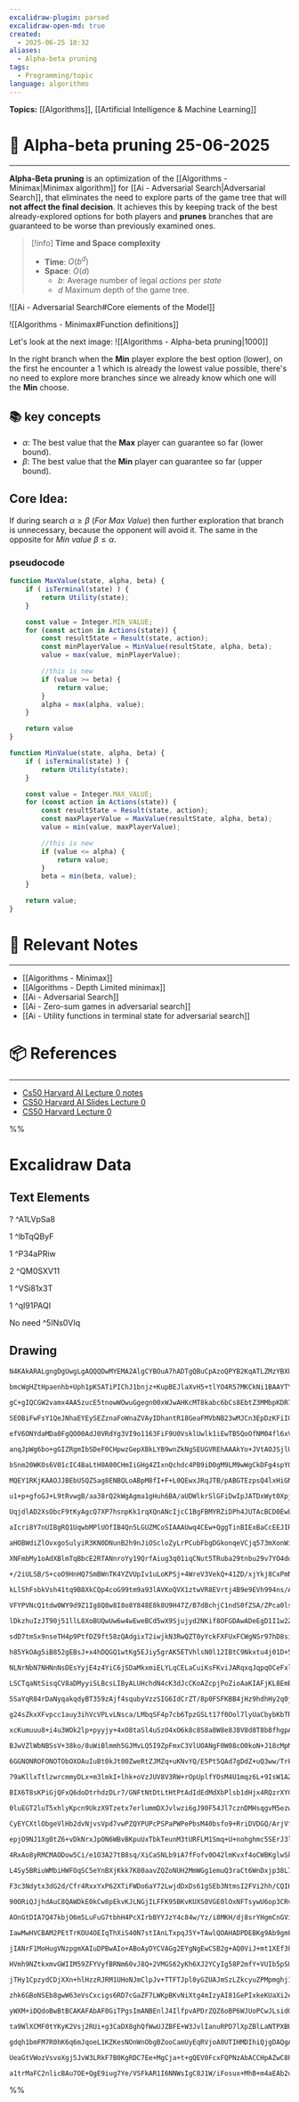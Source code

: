 ```yaml
---
excalidraw-plugin: parsed
excalidraw-open-md: true
created:
  - 2025-06-25 10:32
aliases:
  - Alpha-beta pruning
tags:
  - Programming/topic
language: algorithms
---
```



**Topics:** [[Algorithms]], [[Artificial Intelligence & Machine Learning]]

# 📃 Alpha-beta pruning 25-06-2025

---
**Alpha-Beta pruning** is an optimization of the [[Algorithms - Minimax|Minimax algorithm]] for [[Ai - Adversarial Search|Adversarial Search]], that eliminates the need to explore parts of the game tree that will **not affect the final decision**. It achieves this by keeping track of the best already-explored options for both players and **prunes** branches that are guaranteed to be worse than previously examined ones.

> [!info] **Time and Space complexity**
> - **Time**: $O(b^d)$
> - **Space**: $O(d)$
>     - $b$: Average number of legal $actions$ per $state$
>     - $d$ Maximum depth of the game tree.

![[Ai - Adversarial Search#Core elements of the Model]]

![[Algorithms - Minimax#Function definitions]]

Let's look at the next image:
![[Algorithms - Alpha-beta pruning|1000]]

In the right branch when the **Min** player explore the best option (lower), on the first he encounter a 1 which is already the lowest value possible, there's no need to explore more branches since we already know which one will the **Min** choose.
## 📚 key concepts
- $\alpha$: The best value that the **Max** player can guarantee so far (lower bound).
- $\beta$: The best value that the **Min** player can guarantee so far (upper bound).

## Core Idea:
If during search $\alpha \geq \beta$ (*For Max Value*) then further exploration that branch is unnecessary, because the opponent will avoid it. The same in the opposite for *Min value* $\beta \leq \alpha$.

### pseudocode
```ts
function MaxValue(state, alpha, beta) {
    if ( isTerminal(state) ) {
        return Utility(state);
    }

    const value = Integer.MIN_VALUE;
    for (const action in Actions(state)) {
        const resultState = Result(state, action);
        const minPlayerValue = MinValue(resultState, alpha, beta);
        value = max(value, minPlayerValue);

        //this is new
        if (value >= beta) {
            return value;
        }
        alpha = max(alpha, value);
    }

    return value
}
```

```ts
function MinValue(state, alpha, beta) {
    if ( isTerminal(state) ) {
        return Utility(state);
    }

    const value = Integer.MAX_VALUE;
    for (const action in Actions(state)) {
        const resultState = Result(state, action);
        const maxPlayerValue = MaxValue(resultState, alpha, beta);
        value = min(value, maxPlayerValue);

        //this is new
        if (value <= alpha) {
            return value;
        }
        beta = min(beta, value);
    }

    return value;
}
```
# 🔗 Relevant Notes

---
- [[Algorithms - Minimax]]
- [[Algorithms - Depth Limited minimax]]
- [[Ai - Adversarial Search]]
- [[Ai - Zero-sum games in adversarial search]]
- [[Ai - Utility functions in terminal state for adversarial search]]
# 📦 References

---
- [Cs50 Harvard AI Lecture 0 notes](https://cs50.harvard.edu/ai/2024/notes/0/)
- [CS50 Harvard AI Slides Lecture 0](https://cdn.cs50.net/ai/2020/spring/lectures/0/lecture0.pdf)
- [CS50 Harvard Lecture 0](https://learning.edx.org/course/course-v1:HarvardX+CS50AI+1T2020/block-v1:HarvardX+CS50AI+1T2020+type@sequential+block@a52582b244c849289b4745d601fa6d43/block-v1:HarvardX+CS50AI+1T2020+type@vertical+block@17b5cbf6a3c348d28c6c02ab84765bb3)

%%
# Excalidraw Data

## Text Elements
? ^A1LVpSa8

1 ^lbTqQByF

1 ^P34aPRiw

2 ^QM0SXV11

1 ^VSi81x3T

1 ^qI91PAQI

No need ^5INs0VIq

## Drawing
```compressed-json
N4KAkARALgngDgUwgLgAQQQDwMYEMA2AlgCYBOuA7hADTgQBuCpAzoQPYB2KqATLZMzYBXUtiRoIACyhQ4zZAHoFAc0JRJQgEYA6bGwC2CgF7N6hbEcK4OCtptbErHALRY8RMpWdx8Q1TdIEfARcZgRmBShcZQUebQBGOIAWGjoghH0EDihmbgBtcDBQMBKIEm4IAEcAdQBrWoB9TFqAVnoAZiEAFQA2DniOYkk2AAYAEVSSyFhECsdcfU5iSdLM

bmcWgHZtHpaenhb+Uph1pKSATiPIChJ1bnjz+KupBEJlaXvH5+tlYO4R57MKCkNi1BAAYTY+DYpAqAGJ4ghEYiVpBNLhsLVlCChINIdDYRI4ZoeAAzHiaTSoiCkwj4fAAZVgfwkgg81KBILB1Vukm4fEKAmBoIQTJgLPQbPKzxx7w44VyaCegogbDgGLUJyVIwBKuxwjgAEliIrUHkALrPUnkTLG7gcIT056EQZYCq4drUnGDeXMU3FKbQeDiXiC

gC+gIQCGW2vamx4AA5zucE5tnowWOwuGgegn00xWJwAHKcMT8kabc6bCs8EbtZ3MMbpKDR7ikghhZ6aYSDACiwUy2VNBSmRUFpRmIegWCgqNK5QkAEF4gAZABqcAZuATEHHEfHAcDC/QY17ACkVzBqhxMJsupIAEprgBimBa+kopJXc+mwfdpBBKg9yuMdR0gY8IDaAArABZSoZEXBAhCgFp8GwAB5HoAC0KAATQQWcQN/WYJFwAC2CA0cw0FS0V

SEOBiFwFsY1QeJNhaEYEySEZznaFoWnaZVAyIDhantR18GeaFMVbNB23wMJCn3EpDzKFiIGXddN23alJwqFtMEIlU1jQHhzm0asti2eIkniOz2kTZ4tVQZw4xaCzDhVG5iDuJUegs9iU2szYQvaJJ2jzFVJFed5ZzQJJPMDH4JV1QNORFfEYXhZEkSQLsMSxb1iEywl0GJMkKSpK06UZZkpylZZAWFbleX5JquVFOqKgar1hDlBV7meNUNVge4dW

efV6ONYdaMDa0FgQO00AdJ0VRdYg3VI9o1163FiF9U0VsklUwlk1iEwTB5QoOfNM04fl6xVDNCw4EsODLNB+KrLYeAeBsm2CZi2w7BAux7Yh+wyLIcnE1bA3oxigaVdjOO4hMegczZHuEl0xOWiSpLYGSWPkzsVQMuL0AAfi9SguhnCoaatTgoAZQgjBDdoemZ7JnwWOlnMSicZ0XIhlGzdAxGyJhqQzKBzAIUW3gliB9BIYg/mePRslwF0mCW9A

anqJpWg6bo+gGIZRgmIbSDeF0CHpwzGepXBkLYB9wnZkNgSEUGVREhAAAkYo+JVtAOJSjlUiC4Gqdoz0qAAhBln2UMYAA1aiSELnxCABVJIoN0v8JHmRZBmpEyXLM9z4j2G6VWc5xfvibQheuVqlS+KLQ8ph4hNKZKQ1S0p0rBErstylF8sxSa8ShLKiVJUlsHONfqVpekxQlCAevakUeR8vlTIPsEd/qqFpRVWVJAOwaVWG7BNTG0fIEmo0TXyW

bSnm20WKOs6V01cIC4BaLtH0A00CHmIiGHg4ZIxnQchdc4PB9iD0gM9LM9wWgCkDFg4spYQzxFzLZHgaCeiXDWo2ZsZ1Sb+0DN2PakNBwwzQCOKYMDYH6QZkRNSFR8CaC6JUAAiknGAz5dxURAlw/hEhTwXivDeO8j4Xxvg/BQL8P4gwkXQGRQCUipjKU4eOcC6llDPk0IQZwK54hQXaMwYgQgM6bCSJUKCQdSTnAaNovSpFyKUSMTI0xcj0DVCg

MQEY1RKjKAAOJJBEbUSQZ5ag8ENBQLoABpM8fI+F+L0QEwxJRqJTB/pABGTEzpsQ4lxHiGNUF4NKCJPGqBAEByJmCEmIMo6FBjupQRwixESJLro6cztnjVxbhWbQPFyE5x1Kg0KSQnLrHiBFCOHcIDeV8qxdycYHjnG4vEBM/Eki5kioGaKbww6oASt8DgvwR5nwhIvUqEAETTzyiqdEc8iqTyJCScklJN41Qvt1K+jUTrNQQEfHZjShQdTBayCF

u1+p+gfoGJ+L9tRvwgB/aa38rQ2kWgAgma1gHuh6BA/aUDWlkrSlGFiDwIpJATDxWyt0XpjTTE9AsWY3ofVQOxep9ddj/VoV0hSDDShML7AOaGM1ngVKRqxFGtTzj1PIVJXGsNjrCQ6XQkGzwKYVHiLTDJDMJBmp5qzb23AuY2r5mrfAgtjUizFirKWLZYS3Xlu4JW4sKhq2IBrL5gZtZRD1qQA2EA44J2TqndOWcc6bDzrgQuxdbb2w4I7S16Br

UqjdlAD2XsObcF9tKyAgcQ7XP7hsnpKk1rqXQnANcIjcC1BgFBMYRZiDPh4JUTAcBCD0EwLgMNE5S7oHLksKu9wuLaC4m5FZaBnAPATO3Z42yT6sR7pcvunwMGgIeSlZ5/yyo5Rnt8gq89iqvPhCvNeG9qrby6si9kzzYU7vhXvaFSLJQoplH1O+tKj1YtGjiiaOJP6KpVH/EluqgEbRAbgTY1L77QPHDouBCCTqMvLLXUhZlOXYNMq4kjhD3rEJ

aIcri8Y7nUIBgRQ1UqwbMPlUOfIB4Qn5LGUZMCoSIAAAUwq4CEw+QggTinBIExBaCcEEJIRQmhTCOF8L8dHNh/8BjgLcdk+pfQsTMmXnoIaM88RnxQCwpsTAHBNAUGqEWVxvip2gMKbp0csiILZFIMQWocBwTgjXL2TYzB9BFhgi0ITQhiAwHQi50Z+iKJFLACUkoZSIDKqqWq7iGr2gaqoTjUSiH2nE2BlKhtoF5zqRE0kMTEmqDGtcyaiZ/J4z

aHOBWdiZlOvxgoSulyiR3KN0DNunB2h9nJiOScloZyLrPCubFbgDGkonqeVCjq573mXonWiG9fz70AoqsCl9tVxSXw/Rtw+XdeDPP/XvQDN9gMYdYkNdUz8IOsXGnqaDBL2EZfgwbNpR4KWkR3EBvaL3gdj3w/FOZZyeLY1KAQiW5DCvI75ZRwV5wWgJnywPHlR4aGAxY2TRh4MWEKsJXRBilSmU5bqflyh2riv4zhk0g1kqyfC2dla81TtKYQAL

XNFmbMy1oAdXBlmTqBbcE2RTANnroYy19QrfAiug3q01iqCNut5TRuba29tnbu29v7YO4do7x3UhhNm3NvP82u3dp7Vg4vUAVpZ8HA94dI7Sd6U2iobx2hQS6MwcEPRaiECEzAfQK44CWLYAmTJaGmujJnZXVrq7wrmVFSN443Bqybq8jdgeC3ve7qPcPf4Z7DsXs+dSH5hVwZbfKkCqqcHQVvoA5dtK0Kv1tSu+fLvD2e+lFvi9sD73sVfdxfir

+/2iULSB/S+coO9HnHQ7SmBWnTK4YZVUpIv1uLoKPSj+4WreV3VekQ+41ZD/xjYkj8CxPmNc8rRAWVEMONsLNHpzTvGWsQkIIREYIRgGQM41w7IUtjFG19MKgLErEbE7EHEnEXE3EPEvEfE8lXMkspNUsaIlVacVVqlUZ2U7I0EWcWlocq1OdytFI/dYDqsKgQCwCICoDU8pxADAxJk+J/IdR9hWUc4yE7IBsbJ2gPIt0bsDgEhkxkxKFWUeBD9j

kLlShFsbkVsh41tq9B8XkCQp4coG99tm9a93lAVKoQVX1ztwVR8EVrtj4B9e9EVh994ns/AQN0UlQ3sRpnJ4hvtAw59YM5piVl92dwI19QFFxN8PC6VQi95YdWI+JWUkxEgn8GBMcJY2UKNr8qN7g2IRhdgqw89n8mMVV6E2M5UoZOMF8adEZssak0YQoDh0cq0dU2c9UOcys5IjVyY80IAeB+dej+ibUxdOZuYpdeZ+YXU5c3VDINcJAvUVdL8/

VFYPVNcQ1tdw0WY9d9Z1Ig8Q8w8I8o8Y848E8k8U9H47Z/B7dBchjC1ndS0fZSA/ZPca0lsfcWhKs+kKhcIdRmAVxew4AYI110JyRMAREjBiBlB9A1xM1yZXN09IVuDVk8cEgG5NlnJKEi9RsS891VDy9S9C0tC0BcVx5dCl468DDZ4m89oW8zCTsO9LDd4XDHC7C4U7tnDHtAxx9QMvCPsfC/DSgAjqcgil9SVYj1pNo9Ek4oj/QsN8l4Egk8Mq

lDkzhuIzJT90j51llL8XoBUQwUw6w4wEweBCd5wX9Sjujyd2NKif8OFGDAwADeEgD1I1w2ZLpMB2guhoCZNNMIJwlIlok4kEkkkUk0kMlslckeMcD3MqICCai6db96j2UzlFDKCSt9VOjUB6FPiA8JBXTCB3TPSRlOCnSkTV0ccZkGl5lZkllRDD8JDi97ClQ9lNgDlptTlzky9a1ltNkq9iSa89CiQdtDDfljDByyo6T285pO8rD31r4WSWomzb

sdD7tmSx9nseTH4p9PtfDZ9ft58zQAdgixT2iwjkN3RwQZT0yYckFXFUxFCWgNSr97hD8si9T7UHJOJmVUjCBzTSd39P9KcqjDzCDaj6ckyLp8tyMA5WiYjTyIBpJOk6D38TU+cZQ6Zejhdf5Rc7UJcxiRcJjnVXUejZjVj5jlcfUli1c5j0Bg1Q1qRdco0Y0fiRg/iASgT4gQSeAwSISoSYSbdLiHZ8ABdTUndi0XdcL3cnj39q18T60GCqszEK

h85YkOAg5iB852gEBsJ+x4hDQGQ1wtKg5EJiy5grAK5ETVhlsN0l12IBtC9Nkxtu4j01D+5cTIA+zUASToUW9hyqTb1aTjspzf4ZymTOSx4+8pD2TZzu95z1y3CJ9eTp9dyoMDQ/sQK4NjzryzzJTQEbZXDIFojt95S98bymU0YeJLp64sj+Rfo3yb9TIqwRg7JwpTTiiJVkLyiv8bThw/8HTmtSzfT1JKhDRHghNFwRFDRvS+qmCJBDNjMYBTNz

NLNrNbN7NHNnNsDEsYyjE4z4YiC6jSDaMkxmiELYLqCELaCuiKsFKviJARqxqJqpqOCeFxljJ7guYOsutcFkwax+sm4XzxC7LGydl64JtWyptmqZs5sVDIBXKez7lHltCFyyS3kPlKTr1RyaSTDW9zDTtVzwrbDFy2SVyOSbCIBuTojJ9vDX5UqpoDyLRF9/5sqyhwjcBewry2jEEmU4x4wIp2JNkz9kZTqUd3znKTkLg1kfy/y38uqgLbSMsstw

LSCTqaNtSisqCV8aDMyyiSLBcsLIByALUHchdN4cK3dJcCKoAZcpjPoZioAaKIAFjKL8EmBlj1cyLaKtddsnatimL1IVK1KNKtKdL8A9KDKjKTKs0rjhLMKxKS1XdHjniYL5RXibk25fdUto5cz0A1wk5cJSRew/AEwGQOA1x9AHbqghAEx6BMlFwg5TKy5zLZ1M9UBMZF1Wr0TuBMTHKcSXL8T3Lj0kb+ydDfL69/KDtxzTCgqLCzswrybST+9T

5SaYqR84rDaNyqakqdyBT359zAjf4squbyVzzSIG6IdCrZT/8p0FSFKBB4jHz9hdhHy2q0jnzTIehX7RaGrd0KwTlFC/pGMOrrruc0QKdv9erPMozRkuChqKgWhDQixmARg1xDRKhpqoG4CJAfM/MAsgsQswsIsosYs4sEspxcDoC9rSglbEyjqBJ8jYazrWc4LCYdbulbqc7IJEHkHUH0GXqJBYHIBq58s4g+bNh9hHzyEKw6xRD2gRgNlJClye

g24sZkxXFvpcc1auy3ihVcVPLvLNsca/LMbqSF4p7cb6TpzGSLt17f0Ool7lyUaCbybKbTRqa+Taafs0qGajzRSWaJSUNnqCqaVoiLrTomUHyuYqxUihbeA4x6qci0A8drJwoLhxUSdZbvlwGerhTqGDrlb1UTSj80zj6MykKQGULeiSwAAdDgeUVsdC42wXEsVpfDYYySxycY62yY4ih091ZWCoZ22WN26iz21Wb2hiv2/XGNPOguou5QEusuiu

xcKumuuu8+i4u3WOk2lp+pyyjy+4xO8taSl4uSzO4xO6k8c8S8a8W8e8J8V8d8T8b8fhgpAxVuludyQQnOHHMhDiHoHodW/PVdQSJICyTrVlASC4X6A4VIpy1iRMduFMRMMKQ5ByR87R9Oz6s4Bh3iQ/M4PiVI/Rgc8k7bcekxgKnGx9deDffGsm2xxeqKle+e2x1xjFUocDfkvc7xg+yAQHE8pDXK3AM8Tm1AYqm+0q++qpIp1MY5YG129+1AXH

BJwVZlWbNBSsV+38ko/8uWiBlmmh5GJMvLQ5I9ZpFmxC3VlUOANgF0W08cO0koN+J18cMpMAR1sANdRFmjY0vHC4cKA4DBEoNZfyHF3MPFxQ8KASV1qhqtUIKASEfQNWGQaMITW17IFmoEMiKAJOdaF0ZQbgbfdIVhGNI2RoZoNoToXofoQYYYcYOcGkImIQU0eRxMC6eMcRk5ZR+uGjECPFXAOAZbbQKNx4FBTYS6Nyc4SVjAQYXNwYfNwtrDYt

6GGNONROFONOTObOXOAuIuBt0kJt00ZweRtZJMZq+uKNvYQ/E5Pt5QAd7gDdZ+uQ3ww/TrFMTYadrN0gB2gJaKXAAVlULIYgRcX9kIdSCh54IIbsCgf8nMo8dSeTeCB2pTVCDCbCPCAiRut55LVujVRdeuCKTiZqg4fYAbVyNZYd1sjGIjobUjkGndNZOIVBbiC4QSE0mbV++GvyeRisGjf5+8myM5RG09Ueox8lxhIw7G8x6l59Bkuemx/Zux1k

79aKllxTtlzwrcmmyDLx+m3lmkI+lhk+oVzJUV8V3RW+rOpUplfYOsM4U1mqz6L+9IsW1AZF3MCKASdJ1/TqrJ601hQ6LWzLfJ2h9VepVMEpozspq1wMG1u1yBqYD151sAEYV1kCD1xjjrRQkYVjxIcd/iNq4NnoHjwKfjh/M4HoGN0pKSeNxN5N5iNNu1zNqIb9udxwB5RdzTZd7IUtuoct02Kti2Wt62fdw99YVt8R3w45QSXj3YMKDud+e90y

BIX6T8sKPiGjQFxQ6doDtrhdzDLr7/GNFtNtDtLtHtPtAdIdEdMdXbPlsb1dHjx4RQzrXYCsXw2bTiW9pb25COQ/QFhh1sh4RMD4xU3vbNkDwCP9gDwMIDyHiiaH7THDwDwRCiWDjh+D+AyxaxWxexRxZxVxdxTxbxLDtzd5961dF7gKH6wSH6JMLu1dZRhISsXHOR+uFMPHG9+j1+CbZ7rYZq+QxozF/uQSJF3MGjcdvLx+4T9bFGsejGiTrGsx

0luEGT2luT5xhlyKpcn9UkzX9Tzetx7erlummDXJvlwzi6gJ90F54Jl7cznDMHsqgvM5ezwFwWzUpJn9b+xJ3ZOZO84jIBjJ3zq0iogLg1kLo1o6+pPYSLi6y1zJ2L9N+10cJLoiVL0cN1j1tdHUXnobasEhQ5IX0xNZNuTbk5KsS6E0x+qr9LGroEOrtQBr5P5r7Nvbjrg72Ho79SNdhNTd5NHd9NPdvtg97AZt/4GZC6A4eMZjhKUKZMb7wdnM

CyEYCXtlObgeVlHb2dvNjvsVpd7vwPZQYPUPcPSPaPWPePbsM40bsfo9+RriDVDGQ/ArjVfifC/wn77YPYSsRMXMVsqGnGE/Ytcf2UPMDizTh6gd/2SPRrCj2g7o8rO9pQTP6SiQxJ4kiSZJKknSRZIckpPCDhT0GysodgqCASFzDxyPBkwjDZuLsA6wYwqOgkYrmylX6KMdkALCOBFE/pspH6BwDlL3G7JKgwoGyShHWChYORKEr9YlqJ3MbGNF

epjO9NJ1Xg0tZ6+vDkNrxJpON6WBvBKpuUxTbkTeunM3tURFLM1Smq+U+nohghmc5SErJ3lKxYifd+IU3J8lyjhwqtqMdYcgugm84WlWMfnMPlTlMHlJI+qqY1vUmZwp1NasRBPiH1KBxdgKjrNPqYgz7VcHWpiNgTwA4HjtV+JCHgUGzABrIwWJHTrISwDbiDa+YADLPgFq4GB6uqbFvoEN/Rt9d+BbTvqUG65QBV28cddomi3Ypo00GaW/uP0e

4RxAo8yRMCMAODow5Ci/e1O3A27tB8sq/XiCaSNLb9iA7fFofv0O42lmKvxf4oCWBKglwSkJaErCU0yj8hhXlduAC3yI8RKwXMd/rDUW5L8hUi6DGLjjWS4I2UqjSzjAUaHft4eFARHg0MgFgDoB/icnl33gFv44Os1WikZhMxmYLMVmGzHZgcxOYUgrzMnsjzLK8A0EtAu/I8E4hiCqBpwcyOFHXQTC8u+RXBCwJ3TiN2BZwabjjlPaAN90/A1i

L4Sy5BRiuWMbiHWFOqSC5eYnBXjKkk7K80aavZQZoNUH2MmWGg1emuQ3raCt6WnDxjp38L71zeBnPxg0Ot6kQiwVg6+hZ0/bxEIoJCcRqx0c5CpveLnH+p8PEbjsAWp1bVsAyzKWkZU2TcPg0MNYhDo+xpMKHHyC7RCKmzwOISn0S5JD0+aXVIWBGcAMiMhTI8gY+XNHNFg2XI1BDyIrBhQdQ+WcoZUOqFJsm+dQprg0K/Y5tmhnXLvjsMNyncTc

F3c3Ndytx3dG2d/Cfr4RxxYxP62XTiFWDo6aY72LwjdDxDs61gSEb3NtmsI2FVi2hh/CQIHXUqaVtKWEXSvpUMrBwo6WGC4ffx2AnJyC+RBYSFEBYaFBSP3MGtWEdE+sbIFAjGMAIh5QCYebQwYICOBHYdYBUItHjCIx5wiIAODfzIFmCyhZwskWaLLFnixYj8BuIhYf5BQSUI8cEwvHIoVfrNwtg7cBKLRjkYotFCXPbEkuROQWQkw4w8hKmASj

90ORiQJjhdAuC8QAWDkE0kCw8pEkvKJLNGjILFFK95BKvKUXS0VGE0lOxNFTsywU6op3CRvNUclV3p4otRRgw+rqKi5mChW4Eu3lvmsEmjbBcRM6GymZT4sYmnvVADhIxxX5XODwCXthJPFlAZaMQsBv5wCHySghYFULrli7EcQgxUQq6u6N8FJ94uXGVPlGKSExjfJYEfCeO1QRspiJriDFiX3IQdYqJyYLmBjHISuJ8x9fBNjUOLHEBGuGbMsS

AOnGtDIA7Q47kbjO6m5LuFuG7tbhH4PcXIrbBYYJzY4c84w/Yz/i8MKH/dj8srYHgmCnGVi8pGAOcbnXzqF1i6pdcupXWrq1166gwlthZFrCrdkwv0OgXjg/6niXhXI2ZA1KfqzZkWd4gEQ+IgHPi9pEInEbOOhHIVYRSlVkGmyMAiJMk6EXsPEEqCVBsAYgCgIMAoDnBcIWEUnoHDnSM95GuwCRmR0EiMN4WuYYXmNAYlD0ROwo6QeJ3YlyCtsw

IawMwHVCBAM2PEtTrKOU4OEIqThXiS40N7stIAnLTxpqJ5Y+TAwlQOAHADPDEBKg9Ab9gmFwCGhnwMAeIEQyMBCYGQRSXxiYLsms1zBoCEYEaP6pqS76GknmhkPHatlWy1o5Rm4PtQvsJhAtbwWdA9x+Duq3o/mb6JIK1JO2cjV+uawaEhiPJoDWNMnwS4lBEhYEZIXX1jGjgwZpiHPkkGSkBxCxtQjKfUP5nljcp/M3bj1O9kgCXx4AkEQdLBGP

jIANrF1MoHugVNzpgmXAIuDPBwAIo+ABoAyDYCVAGg2EYgNgEwCSB2g+AQ0ViJ+mt1XEf3FnnuInYYwgZJCWgfkV+g5c2euCSGaDMhlccvsEgpiQYwygijcoI5BGSYSRkcAUZZEaGNKPxla85ROvVTsJIhxooxJug7TjPlN7pVHWVQambTPpmMzmZrM9mZFk5nczY2OovmVbzZoG0Ka4Me3qpMd7izwm5YCYWqT5rWi2ItooyT/Tn5VgEoPEVWSx

HVmh9NZtkxmvGWIIM59ZFYVyfBRNm60vJ8Q+2VMGS62yKh6XJ2YCyIg58P2mfY+VUIb5pSU2ns0sYHKaHzs9+F1f2SQs2FhMg5h0v2WHIR4hz+ZUcmADHIljZlvxF09AJsEyQjAhMmSSoAgCSDEAeg8AGzA0DYArgug+gXsMXLhKjJS5BA9iCMIFqbSUyxyWuf5Fxwph9gvEYHjjjhYl4FhHWBYevzQSzZ0EjDDuXo27ksT9C/ciemOVJbDzR5aM

jTHy1CpzydCDjXXn+hlHzzRJRM1UHoNJmClpJv+TTFTJpl0yGZUAJmSzLZkcyuZPMpmghj1Fs1biXJK+SpONG3zEBzvZsglE/qJAF+OpUjLwDZGGTdSP9YQXuPvy/zjmydABfLX046ywFHnCBREItbuSYFsQi2RTKtl+SbZAUyMXGKlpGLCOKi8xdGKwUpDhI7s9KZlMphULiF7XShUF3IUrLW+u08OftOA40KLqTClhWdPYWCZNgK8ERPoHwAjA

zhk6GBoNSEb8gwW63eVsCxcigs6RD7cGaZF7LWKpBKvNiXtg4mIzyAI81GePIxkeKUaXi2edYVZaEzNOS89USvIMFrzeZKS/mfqL0SYjlJoTILvfPiiCdJa/Ea0bpPfm+9Lo9DC8ZsldHB80A/8z0TZOAoXUWlSZEKKyniYdLjZXSj0dMF6IDETaZtbICMXLCOoem0xPWo7WCCkhXFb9d2o7WLSDstYUzHYizVtwx0RKEgeOhJTdx0qWiqdM5qD1

yWXM+iDQdoBwBtBCAKAFAbAF0GiTPgsImANBEnlJ4IlfpvAPDrZQZ6oBP6WJUoPCwJLsidGdkKxcPWYm/LWJcMgFYPPMaTkJ5mMz9PKNxkigVBfixKuJJ3rcs9O2o/lv4zZqSIL6ITK+qLJyV/C8VQqF/jl0SnWiXuCstACFE6wkINudS2lScw1lNK+lilG5SWTepYN0ARYSQF0ENAPgc2/RPcMfOZVHVEgqYQ2edWDFcqbqhqzhn2oHVDqk46Sz

ta9WlXCMF0tYKyK2Vsj2RUi+g3CaDX8ghQfWwUJZBFE+W3JvlIanuRPD7lXpZBlLaNTPXBUwrFOjLGeUJI/UiTU1CKiSRmsMEZVjBaKs+YLNwCxJRWYTeInZHjBP07IHvRVr9EYY+9VW6ElnvGCpWWTm1DS+lf4PiGK1ghus3LJOpCiQLWG5TU2ZUxNpMwb4GFWjQKttQW1lpjbQirLjtriqxmQzVXP6jGZ0UNipQRitM3Ug8ATVZqhYBaqtU2rK

gdqh1bmFM7R0hK6q6mJqoeL1KZKesNOnWnObgBZooCamUyEqRVjoA0UTIHMDIhiQjgDAQgAgAoBJxxRnEtGggFOUtAV4KwJ2iIBcWGgWw+gJkIY1hmijPNAEFdr5oc2AqqWig2TkJq82haMgz4dxb+us1j8QtPXXzf5uxnL0YtqWjoelp8WTzLKwW7zb5ofBwrXshQIrXFv0Atpl5KVCrSluK3xbpcoqzjdlsa36Bnw5tOBCoUq1paMgAuCVQgCl

UeaGtVWozVsvoXgj5JvW3LRkF7B0KgRDC7Ee+MgCja+t+gQEV0FcxFQPNzAbACCHpAZwC8PEH1XvH21Qh8AuEbuuI2s1GA2ABgGcQwAIB+x7glWGbT5oyClbIctKS+XtA83YgSAQq0yKPCkmA6WwLwoWKDuIAwQ2AG0ebbgE0DBBE+e9EgOelUhJwoQ6kUgMoHRAAAKHttQDKX1heARKq4S0AACU1IT2MoEdBkQKg2OvHccgBB4jlkJOw4GTsp1v

a1trMaFC2nlicBAu7OE+QgE9iug7Ye/VSFkAR1I6NNWsIgC8J1W/iFosux+MhB+m4aEAb2uwFBAQDYAcgpdAdjDrh05pEdMXDynrpHQIAug92/AI9t4xhBggFu+6FrGbbFp9AW23RPHznVmzrQBgBkOkCd2sLuVCFeNouAt2MBrdUIXVEpHADKQaQdIcIIW2ohhggAA=
```
%%